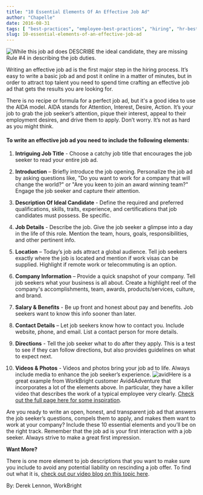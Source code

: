 ```yaml
---
title: "10 Essential Elements Of An Effective Job Ad"
author: "Chapelle"
date: 2016-08-31
tags: [ "best-practices", "employee-best-practices", "hiring", "hr-best-practices", "interview", "interviewing", "legal", "social-media" ]
slug: 10-essential-elements-of-an-effective-job-ad
---
```

![While this job ad does DESCRIBE the ideal candidate, they are missing Rule #4 in describing the job duties.](https://workbright.com/wp-content/uploads/2016/08/surgeon-worst-job-adverts.jpg)  
  
  
  
Writing an effective job ad is the first major step in the hiring process. It’s easy to write a basic job ad and post it online in a matter of minutes, but in order to attract top talent you need to spend time crafting an effective job ad that gets the results you are looking for.  
  
There is no recipe or formula for a perfect job ad, but it's a good idea to use the AIDA model. AIDA stands for Attention, Interest, Desire, Action. It’s your job to grab the job seeker’s attention, pique their interest, appeal to their employment desires, and drive them to apply. Don’t worry. It’s not as hard as you might think.
#### To write an effective job ad you need to include the following elements:


1. **Intriguing Job Title** - Choose a catchy job title that encourages the job seeker to read your entire job ad.

2. **Introduction** – Briefly introduce the job opening. Personalize the job ad by asking questions like, "Do you want to work for a company that will change the world?" or "Are you keen to join an award winning team?" Engage the job seeker and capture their attention.

3. **Description Of Ideal Candidate** - Define the required and preferred qualifications, skills, traits, experience, and certifications that job candidates must possess. Be specific.

4. **Job Details** - Describe the job. Give the job seeker a glimpse into a day in the life of this role. Mention the team, hours, goals, responsibilities, and other pertinent info.

5. **Location** – Today’s job ads attract a global audience. Tell job seekers exactly where the job is located and mention if work visas can be supplied. Highlight if remote work or telecommuting is an option.

6. **Company Information** – Provide a quick snapshot of your company. Tell job seekers what your business is all about. Create a highlight reel of the company's accomplishments, team, awards, products/services, culture, and brand.

7. **Salary & Benefits** - Be up front and honest about pay and benefits. Job seekers want to know this info sooner than later.

8. **Contact Details** – Let job seekers know how to contact you. Include website, phone, and email. List a contact person for more details.

9. **Directions** - Tell the job seeker what to do after they apply. This is a test to see if they can follow directions, but also provides guidelines on what to expect next.

10. **Videos & Photos** - Videos and photos bring your job ad to life. Always include media to enhance the job seeker’s experience.
 ![avid](https://workbright.com/wp-content/uploads/2016/08/avid-300x157.png)Here is a great example from WorkBright customer Avid4Adventure that incorporates a lot of the elements above. In particular, they have a killer video that describes the work of a typical employee very clearly. [Check out the full page here for some inspiration](http://www.avid4.com/jobs/).  
  
Are you ready to write an open, honest, and transparent job ad that answers the job seeker’s questions, compels them to apply, and makes them want to work at your company? Include these 10 essential elements and you’ll be on the right track. Remember that the job ad is your first interaction with a job seeker. Always strive to make a great first impression.  
  
**Want More?**  
  
There is one more element to job descriptions that you want to make sure you include to avoid any potential liability on rescinding a job offer. To find out what it is, [check out our video blog on this topic here](https://www.youtube.com/watch?v=CW743GH6RyQ).  
  
By: Derek Lennon, WorkBright  
  
  
  


  
  


  
  



